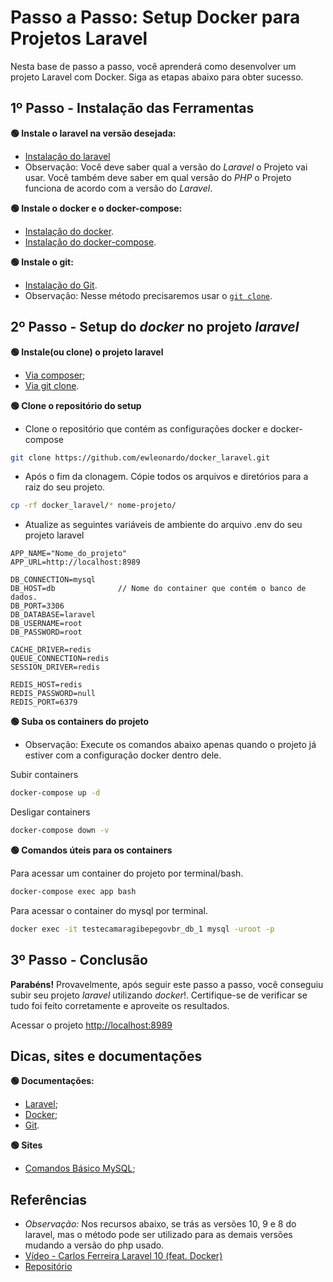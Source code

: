 # Passo a Passo: Setup Docker para Projetos Laravel

Nesta base de passo a passo, você aprenderá como desenvolver um projeto Laravel com Docker. Siga as etapas abaixo para obter sucesso.

## 1º Passo - Instalação das Ferramentas

**🟢 Instale o laravel na versão desejada:**

-   [Instalação do laravel](https://laravel.com/docs/master#your-first-laravel-project)
-   Observação: Você deve saber qual a versão do _Laravel_ o Projeto vai usar. Você também deve saber em qual versão do _PHP_ o Projeto funciona de acordo com a versão do _Laravel_.

**🟢 Instale o docker e o docker-compose:**

-   [Instalação do docker](https://docs.docker.com/get-docker/).
-   [Instalação do docker-compose](https://docs.docker.com/compose/install/).

**🟢 Instale o git:**

-   [Instalação do Git](https://github.com/git-guides/install-git).
-   Observação: Nesse método precisaremos usar o [`git clone`](https://docs.github.com/pt/repositories/creating-and-managing-repositories/cloning-a-repository).

## 2º Passo - Setup do _docker_ no projeto _laravel_

**🟢 Instale(ou clone) o projeto laravel**

-   [Via composer](https://www.diegobrocanelli.com.br/mysql/comandos-basicos-mysql-no-terminal/);
-   [Via git clone](https://github.com/laravel/laravel).

**🟢 Clone o repositório do setup**

-   Clone o repositório que contém as configurações docker e docker-compose

```sh
git clone https://github.com/ewleonardo/docker_laravel.git
```

-   Após o fim da clonagem. Cópie todos os arquivos e diretórios para a raiz do seu projeto.

```sh
cp -rf docker_laravel/* nome-projeto/
```

-   Atualize as seguintes variáveis de ambiente do arquivo .env do seu projeto laravel

```dosini
APP_NAME="Nome_do_projeto"
APP_URL=http://localhost:8989

DB_CONNECTION=mysql
DB_HOST=db              // Nome do container que contém o banco de dados.
DB_PORT=3306
DB_DATABASE=laravel
DB_USERNAME=root
DB_PASSWORD=root

CACHE_DRIVER=redis
QUEUE_CONNECTION=redis
SESSION_DRIVER=redis

REDIS_HOST=redis
REDIS_PASSWORD=null
REDIS_PORT=6379
```

**🟢 Suba os containers do projeto**

-   Observação: Execute os comandos abaixo apenas quando o projeto já estiver com a configuração docker dentro dele.

Subir containers

```sh
docker-compose up -d
```

Desligar containers

```sh
docker-compose down -v
```

**🟢 Comandos úteis para os containers**

Para acessar um container do projeto por terminal/bash.

```sh
docker-compose exec app bash
```

Para acessar o container do mysql por terminal.

```sh
docker exec -it testecamaragibepegovbr_db_1 mysql -uroot -p
```

## 3º Passo - Conclusão

**Parabéns!**
Provavelmente, após seguir este passo a passo, você conseguiu subir seu projeto _laravel_ utilizando _docker_!. Certifique-se de verificar se tudo foi feito corretamente e aproveite os resultados.

Acessar o projeto
[http://localhost:8989](http://localhost:8989)

## Dicas, sites e documentações

**🟢 Documentações:**

- [Laravel](https://laravel.com/);
- [Docker](https://docs.docker.com/);
- [Git](https://docs.github.com/pt).

**🟢 Sites**

- [Comandos Básico MySQL](https://www.diegobrocanelli.com.br/mysql/comandos-basicos-mysql-no-terminal/);

## Referências

-   _Observação:_ Nos recursos abaixo, se trás as versões 10, 9 e 8 do laravel, mas o método pode ser utilizado para as demais versões mudando a versão do php usado.
-   [Vídeo - Carlos Ferreira Laravel 10 (feat. Docker)](https://www.youtube.com/watch?v=oz9K3jtFUvI)
-   [Repositório](https://github.com/especializati/setup-docker-laravel.git)
